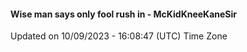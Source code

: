 #### Wise man says only fool rush in - McKidKneeKaneSir
Updated on 10/09/2023 - 16:08:47 (UTC) Time Zone
